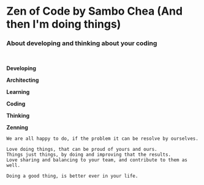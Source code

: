 # Zen of Code by Sambo Chea (And then I'm doing things)

### About developing and thinking about your coding
<br />

**Developing**

**Architecting**

**Learning**

**Coding**

**Thinking**

**Zenning**

```text
We are all happy to do, if the problem it can be resolve by ourselves.

Love doing things, that can be proud of yours and ours.
Things just things, by doing and improving that the results.
Love sharing and balancing to your team, and contribute to them as well.

Doing a good thing, is better ever in your life.
```
